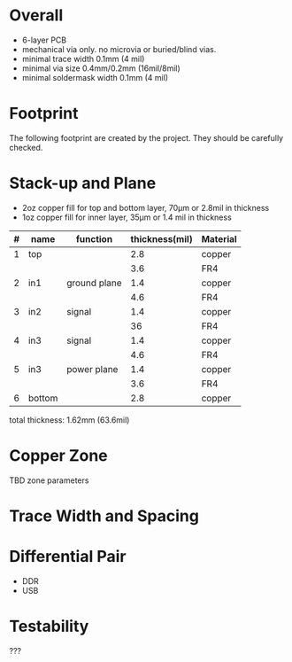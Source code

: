 # Overall

* 6-layer PCB
* mechanical via only. no microvia or buried/blind vias.
* minimal trace width 0.1mm (4 mil)
* minimal via size 0.4mm/0.2mm (16mil/8mil)
* minimal soldermask width 0.1mm (4 mil)

# Footprint

The following footprint are created by the project. They should be carefully checked.

# Stack-up and Plane

- 2oz copper fill for top and bottom layer,  70μm or 2.8mil in thickness
- 1oz copper fill for inner layer, 35μm or 1.4 mil in thickness

|#|name|function|thickness(mil)|Material|
|-|-|-|-|-|
|1|top||2.8|copper|
||||3.6|FR4|
|2|in1|ground plane|1.4|copper|
||||4.6|FR4|
|3|in2|signal|1.4|copper|
||||36|FR4|
|4|in3|signal|1.4|copper|
||||4.6|FR4|
|5|in3|power plane|1.4|copper|
||||3.6|FR4|
|6|bottom||2.8|copper|

total thickness: 1.62mm (63.6mil)

# Copper Zone

TBD zone parameters

# Trace Width and Spacing

# Differential Pair

+ DDR
+ USB

# Testability

???

